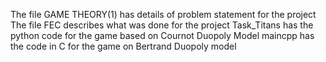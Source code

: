 The file GAME THEORY(1) has details of problem statement for the project
The file FEC describes what was done for the project
Task_Titans has the python code for the game based on Cournot Duopoly Model
maincpp has the code in C for the game on Bertrand Duopoly model
